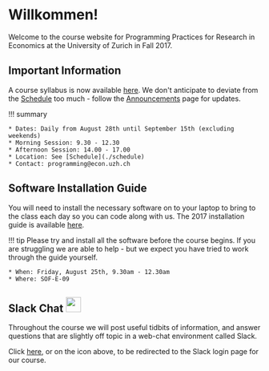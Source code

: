 # Willkommen!

Welcome to the course website for Programming Practices for Research in Economics at the University of Zurich in Fall 2017.


## Important Information

A course syllabus is now available [here](assets/pp4rs-syllabus.pdf).
We don't anticipate to deviate from the [Schedule](./schedule) too much - follow the [Announcements](./announcements) page for updates.

!!! summary

    * Dates: Daily from August 28th until September 15th (excluding weekends)
    * Morning Session: 9.30 - 12.30
    * Afternoon Session: 14.00 - 17.00
    * Location: See [Schedule](./schedule)
    * Contact: programming@econ.uzh.ch

## Software Installation Guide

You will need to install the necessary software on to your laptop to bring to the class each day so you can code along with us.
The 2017 installation guide is available [here](https://pp4rs.github.io/installation-guide/).

!!! tip
    Please try and install all the software before the course begins.
    If you are struggling we are able to help - but we expect you have tried to work through the guide yourself.

    * When: Friday, August 25th, 9.30am - 12.30am
    * Where: SOF-E-09

## Slack Chat [<img src="https://maxcdn.icons8.com/Share/icon/Logos//slack1600.png" height="30" />](https://pp4rs.slack.com/)

Throughout the course we will post useful tidbits of information, and answer questions that are slightly off topic in a web-chat environment called Slack.

Click [here](https://pp4rs.slack.com/), or on the icon above, to be redirected to the Slack login page for our course.
